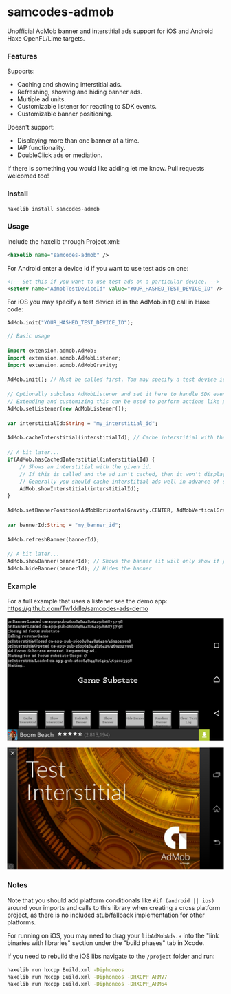 # samcodes-admob

Unofficial AdMob banner and interstitial ads support for iOS and Android Haxe OpenFL/Lime targets.

### Features ###

Supports:
* Caching and showing interstitial ads.
* Refreshing, showing and hiding banner ads.
* Multiple ad units.
* Customizable listener for reacting to SDK events.
* Customizable banner positioning.

Doesn't support:
* Displaying more than one banner at a time.
* IAP functionality.
* DoubleClick ads or mediation.

If there is something you would like adding let me know. Pull requests welcomed too!

### Install ###

```bash
haxelib install samcodes-admob
```

### Usage ###

Include the haxelib through Project.xml:
```xml
<haxelib name="samcodes-admob" />
```

For Android enter a device id if you want to use test ads on one:
```xml
<!-- Set this if you want to use test ads on a particular device. -->
<setenv name="AdmobTestDeviceId" value="YOUR_HASHED_TEST_DEVICE_ID" />
```

For iOS you may specify a test device id in the AdMob.init() call in Haxe code:
```haxe
AdMob.init("YOUR_HASHED_TEST_DEVICE_ID");
```

```haxe
// Basic usage

import extension.admob.AdMob;
import extension.admob.AdMobListener;
import extension.admob.AdMobGravity;

AdMob.init(); // Must be called first. You may specify a test device id for iOS here.

// Optionally subclass AdMobListener and set it here to handle SDK events .
// Extending and customizing this can be used to perform actions like pausing the game/showing banners as soon as they load etc.
AdMob.setListener(new AdMobListener());

var interstitialId:String = "my_interstitial_id";

AdMob.cacheInterstitial(interstitialId); // Cache interstitial with the given id from your AdMob dashboard.

// A bit later...
if(AdMob.hasCachedInterstitial(interstitialId) {
	// Shows an interstitial with the given id.
	// If this is called and the ad isn't cached, then it won't display at all (that's just how the AdMob SDK works).
	// Generally you should cache interstitial ads well in advance of showing them.
	AdMob.showInterstitial(interstitialId);
}

AdMob.setBannerPosition(AdMobHorizontalGravity.CENTER, AdMobVerticalGravity.BOTTOM); // All banners will appear bottom center of the screen 

var bannerId:String = "my_banner_id";

AdMob.refreshBanner(bannerId);

// A bit later...
AdMob.showBanner(bannerId); // Shows the banner (it will only show if you have already cached a banner using refreshBanner)
AdMob.hideBanner(bannerId); // Hides the banner
```

### Example ###

For a full example that uses a listener see the demo app: https://github.com/Tw1ddle/samcodes-ads-demo

![Screenshot of demo app](https://github.com/Tw1ddle/samcodes-ads-demo/blob/master/screenshots/admob-banner.png?raw=true "Demo app")

![Screenshot of demo app](https://github.com/Tw1ddle/samcodes-ads-demo/blob/master/screenshots/admob-interstitial.png?raw=true "Demo app")
	
### Notes ###

Note that you should add platform conditionals like ```#if (android || ios)``` around your imports and calls to this library when creating a cross platform project, as there is no included stub/fallback implementation for other platforms.

For running on iOS, you may need to drag your ```libAdMobAds.a``` into the "link binaries with libraries" section under the "build phases" tab in Xcode.

If you need to rebuild the iOS libs navigate to the ```/project``` folder and run:

```bash
haxelib run hxcpp Build.xml -Diphoneos
haxelib run hxcpp Build.xml -Diphoneos -DHXCPP_ARMV7
haxelib run hxcpp Build.xml -Diphoneos -DHXCPP_ARM64
```